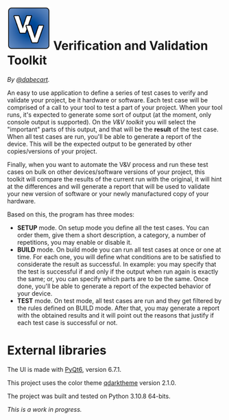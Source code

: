 # <img src="res/creationFiles/Logo.png" alt="drawing" width="20%"/> Verification and Validation Toolkit 

*By [@dabecart](https://www.dabecart.net/en/).*

An easy to use application to define a series of test cases to verify and validate your project, be it hardware or software. Each test case will be comprised of a call to your tool to test a part of your project. When your tool runs, it's expected to generate some sort of output (at the moment, only console output is supported). On the *V&V toolkit* you will select the "important" parts of this output, and that will be the **result** of the test case. When all test cases are run, you'll be able to generate a report of the device. This will be the expected output to be generated by other copies/versions of your project.

Finally, when you want to automate the V&V process and run these test cases on bulk on other devices/software versions of your project, this toolkit will compare the results of the current run with the original, it will hint at the differences and will generate a report that will be used to validate your new version of software or your newly manufactured copy of your hardware.

Based on this, the program has three modes:

- **SETUP** mode. On setup mode you define all the test cases. You can order them, give them a short description, a category, a number of repetitions, you may enable or disable it.
- **BUILD** mode. On build mode you can run all test cases at once or one at time. For each one, you will define what conditions are to be satisfied to considerate the result as successful. In example: you may specify that the test is successful if and only if the output when run again is exactly the same; or, you can specify which parts are to be the same. Once done, you'll be able to generate a report of the expected behavior of your device.
- **TEST** mode. On test mode, all test cases are run and they get filtered by the rules defined on BUILD mode. After that, you may generate a report with the obtained results and it will point out the reasons that justify if each test case is successful or not.

# External libraries

The UI is made with [PyQt6](https://pypi.org/project/PyQt6/), version 6.7.1.

This project uses the color theme [qdarktheme](https://pyqtdarktheme.readthedocs.io/en/stable/) version 2.1.0.

The project was built and tested on Python 3.10.8 64-bits.

*This is a work in progress.*